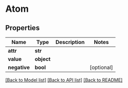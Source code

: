 # Atom

## Properties
Name | Type | Description | Notes
------------ | ------------- | ------------- | -------------
**attr** | **str** |  | 
**value** | **object** |  | 
**negative** | **bool** |  | [optional] 

[[Back to Model list]](../README.md#documentation-for-models) [[Back to API list]](../README.md#documentation-for-api-endpoints) [[Back to README]](../README.md)


